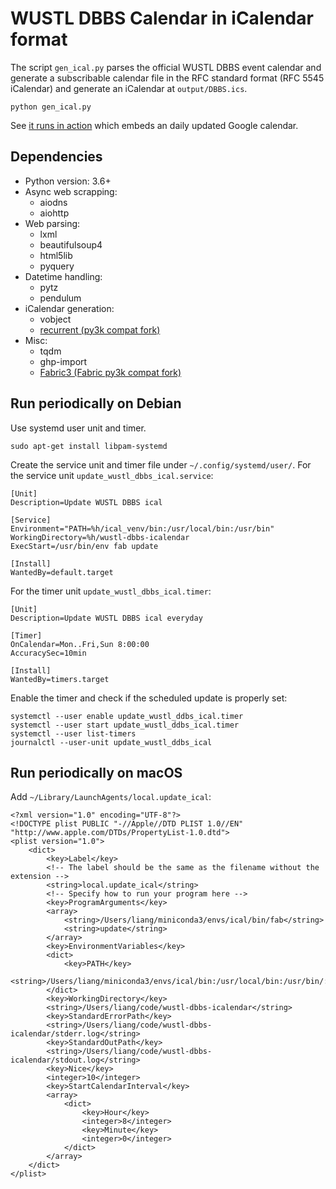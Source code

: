 # WUSTL DBBS Calendar in iCalendar format

The script `gen_ical.py` parses the official WUSTL DBBS event calendar and generate a subscribable calendar file in the RFC standard format (RFC 5545 iCalendar) and generate an iCalendar at `output/DBBS.ics`.

```
python gen_ical.py
```

See [it runs in action](https://blog.liang2.tw/wustl-dbbs-icalendar/) which embeds an daily updated Google calendar.


## Dependencies

- Python version: 3.6+
- Async web scrapping:
    - aiodns
    - aiohttp
- Web parsing:
    - lxml
    - beautifulsoup4
    - html5lib
    - pyquery
- Datetime handling:
    - pytz
    - pendulum
- iCalendar generation:
    - vobject
    - [recurrent (py3k compat fork)](https://github.com/eyesee1/recurrent)
- Misc:
    - tqdm
    - ghp-import
    - [Fabric3 (Fabric py3k compat fork)](https://github.com/mathiasertl/fabric)


## Run periodically on Debian

Use systemd user unit and timer.

    sudo apt-get install libpam-systemd

Create the service unit and timer file under `~/.config/systemd/user/`.
For the service unit `update_wustl_dbbs_ical.service`:

```systemd
[Unit]
Description=Update WUSTL DBBS ical

[Service]
Environment="PATH=%h/ical_venv/bin:/usr/local/bin:/usr/bin"
WorkingDirectory=%h/wustl-dbbs-icalendar
ExecStart=/usr/bin/env fab update

[Install]
WantedBy=default.target
```

For the timer unit `update_wustl_dbbs_ical.timer`:

```systemd
[Unit]
Description=Update WUSTL DBBS ical everyday

[Timer]
OnCalendar=Mon..Fri,Sun 8:00:00
AccuracySec=10min

[Install]
WantedBy=timers.target
```

Enable the timer and check if the scheduled update is properly set:

    systemctl --user enable update_wustl_ddbs_ical.timer
    systemctl --user start update_wustl_ddbs_ical.timer
    systemctl --user list-timers
    journalctl --user-unit update_wustl_ddbs_ical


## Run periodically on macOS

Add `~/Library/LaunchAgents/local.update_ical`:

```plist
<?xml version="1.0" encoding="UTF-8"?>
<!DOCTYPE plist PUBLIC "-//Apple//DTD PLIST 1.0//EN" "http://www.apple.com/DTDs/PropertyList-1.0.dtd">
<plist version="1.0">
    <dict>
        <key>Label</key>
        <!-- The label should be the same as the filename without the extension -->
        <string>local.update_ical</string>
        <!-- Specify how to run your program here -->
        <key>ProgramArguments</key>
        <array>
            <string>/Users/liang/miniconda3/envs/ical/bin/fab</string>
            <string>update</string>
        </array>
        <key>EnvironmentVariables</key>
        <dict>
            <key>PATH</key>
            <string>/Users/liang/miniconda3/envs/ical/bin:/usr/local/bin:/usr/bin/:/bin</string>
        </dict>
        <key>WorkingDirectory</key>
        <string>/Users/liang/code/wustl-dbbs-icalendar</string>
        <key>StandardErrorPath</key>
        <string>/Users/liang/code/wustl-dbbs-icalendar/stderr.log</string>
        <key>StandardOutPath</key>
        <string>/Users/liang/code/wustl-dbbs-icalendar/stdout.log</string>
        <key>Nice</key>
        <integer>10</integer>
        <key>StartCalendarInterval</key>
        <array>
            <dict>
                <key>Hour</key>
                <integer>8</integer>
                <key>Minute</key>
                <integer>0</integer>
            </dict>
        </array>
    </dict>
</plist>
```
